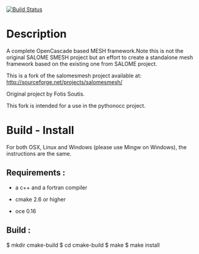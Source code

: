 
[![Build Status](https://travis-ci.org/tpaviot/pythonocc-core.png?branch=master)](https://travis-ci.org/tpaviot/pythonocc-core)

Description
===========

A complete OpenCascade based MESH framework.Note this is not the original SALOME SMESH project but an effort to create a standalone mesh framework based on the existing one from SALOME project.

This is a fork of the salomesmesh project available at:
http://sourceforge.net/projects/salomesmesh/

Original project by Fotis Soutis.

This fork is intended for a use in the pythonocc project.

Build - Install
===============

For both OSX, Linux and Windows (please use Mingw on Windows), the instructions are the same.

Requirements :
--------------
  * a c++ and a fortran compiler 

  * cmake 2.6 or higher

  * oce 0.16

Build :
-------

  $ mkdir cmake-build
  $ cd cmake-build
  $ make
  $ make install
